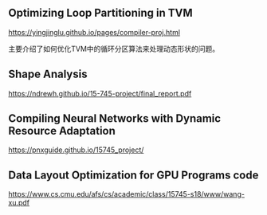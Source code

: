 ## Optimizing Loop Partitioning in TVM

https://yingjinglu.github.io/pages/compiler-proj.html

主要介绍了如何优化TVM中的循环分区算法来处理动态形状的问题。



## Shape Analysis

https://ndrewh.github.io/15-745-project/final_report.pdf



## Compiling Neural Networks with Dynamic Resource Adaptation

https://pnxguide.github.io/15745_project/



## Data Layout Optimization for GPU Programs code

https://www.cs.cmu.edu/afs/cs/academic/class/15745-s18/www/wang-xu.pdf



